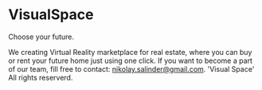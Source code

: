 # VisualSpace 
Choose your future.

We creating Virtual Reality marketplace for real estate,
where you can buy or rent your future home just using one click.
If you want to become a part of our team,
fill free to contact: nikolay.salinder@gmail.com.
'Visual Space' All rights reserverd.
